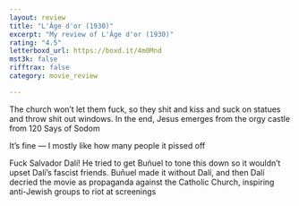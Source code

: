 ```yaml
---
layout: review
title: "L'Âge d'or (1930)"
excerpt: "My review of L'Âge d'or (1930)"
rating: "4.5"
letterboxd_url: https://boxd.it/4m0Mnd
mst3k: false
rifftrax: false
category: movie_review

---
```


The church won’t let them fuck, so they shit and kiss and suck on statues and throw shit out windows. In the end, Jesus emerges from the orgy castle from 120 Says of Sodom

It’s fine — I mostly like how many people it pissed off

Fuck Salvador Dalí! He tried to get Buñuel to tone this down so it wouldn’t upset Dalí’s fascist friends. Buñuel made it without Dalí, and then Dalí decried the movie as propaganda against the Catholic Church, inspiring anti-Jewish groups to riot at screenings